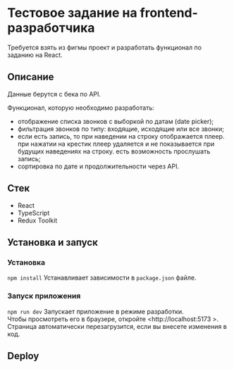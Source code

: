 # Тестовое задание на frontend-разработчика

Требуется взять из фигмы проект и разработать функционал по заданию на React.

## Описание

Данные берутся с бека по API.

Функционал, которую необходимо разработать:

- отображение списка звонков с выборкой по датам (date picker);
- фильтрация звонков по типу: входящие, исходящие или все звонки;
- если есть запись, то при наведении на строку отображается плеер. при нажатии на крестик плеер удаляется и не показывается при будущих наведениях на строку. есть возможность прослушать запись;
- сортировка по дате и продолжительности через API.

## Стек

- React
- TypeScript
- Redux Toolkit

## Установка и запуск

### Установка

`npm install`
Устанавливает зависимости в `package.json` файле.

### Запуск приложения

`npm run dev`
Запускает приложение в режиме разработки.  
Чтобы просмотреть его в браузере, откройте <http://localhost:5173 >. Страница автоматически перезагрузится, если вы внесете изменения в код.

## Deploy
